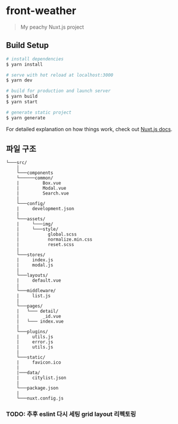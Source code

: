 # front-weather

> My peachy Nuxt.js project

## Build Setup

``` bash
# install dependencies
$ yarn install

# serve with hot reload at localhost:3000
$ yarn dev

# build for production and launch server
$ yarn build
$ yarn start

# generate static project
$ yarn generate
```

For detailed explanation on how things work, check out [Nuxt.js docs](https://nuxtjs.org).

## 파일 구조
```
└───src/
    │
    └───components
    └──────common/
    |         Box.vue
    |         Modal.vue
    |         Search.vue
    |
    └───config/
    |     development.json
    |
    └───assets/
    |     └───img/
    |     └───style/
    |           global.scss
    |           normalize.min.css
    |           reset.scss
    |
    └───stores/
    |     index.js
    |     modal.js
    |
    └───layouts/
    |     default.vue
    |
    └───middleware/
    |     list.js
    |
    └───pages/
    |   └─── detail/
    |         _id.vue
    |   └─── index.vue
    |
    └───plugins/
    |     utils.js
    |     error.js
    |     utils.js
    |
    └───static/
    |     favicon.ico
    |       
    |───data/
    |     citylist.json
    |
    └───package.json
    |
    └───nuxt.config.js
```
### TODO: 추후 eslint 다시 세팅 grid layout 리펙토링

